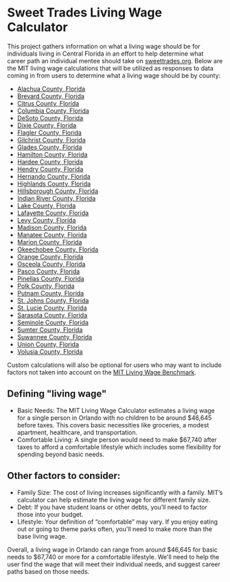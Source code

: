 # Sweet Trades Living Wage Calculator

This project gathers information on what a living wage should be for individuals living in Central Florida in an effort to help determine what career path an individual mentee should take on [sweettrades.org](https://sweettrades.org/). Below are the MIT living wage calculations that will be utilized as responses to data coming in from users to determine what a living wage should be by county:

* [Alachua County, Florida](https://livingwage.mit.edu/counties/12001)
* [Brevard County, Florida](https://livingwage.mit.edu/counties/12009)
* [Citrus County, Florida](https://livingwage.mit.edu/counties/12017)
* [Columbia County, Florida](https://livingwage.mit.edu/counties/12023)
* [DeSoto County, Florida](https://livingwage.mit.edu/counties/12027)
* [Dixie County, Florida](https://livingwage.mit.edu/counties/12029)
* [Flagler County, Florida](https://livingwage.mit.edu/counties/12035)
* [Gilchrist County, Florida](https://livingwage.mit.edu/counties/12041)
* [Glades County, Florida](https://livingwage.mit.edu/counties/12043)
* [Hamilton County, Florida](https://livingwage.mit.edu/counties/12047)
* [Hardee County, Florida](https://livingwage.mit.edu/counties/12049)
* [Hendry County, Florida](https://livingwage.mit.edu/counties/12051)
* [Hernando County, Florida](https://livingwage.mit.edu/counties/12053)
* [Highlands County, Florida](https://livingwage.mit.edu/counties/12055)
* [Hillsborough County, Florida](https://livingwage.mit.edu/counties/12057)
* [Indian River County, Florida](https://livingwage.mit.edu/counties/12061)
* [Lake County, Florida](https://livingwage.mit.edu/counties/12069)
* [Lafayette County, Florida](https://livingwage.mit.edu/counties/12067)
* [Levy County, Florida](https://livingwage.mit.edu/counties/12075)
* [Madison County, Florida](https://livingwage.mit.edu/counties/12079)
* [Manatee County, Florida](https://livingwage.mit.edu/counties/12081)
* [Marion County, Florida](https://livingwage.mit.edu/counties/12083)
* [Okeechobee County, Florida](https://livingwage.mit.edu/counties/12093)
* [Orange County, Florida](https://livingwage.mit.edu/counties/12095)
* [Osceola County, Florida](https://livingwage.mit.edu/counties/12097)
* [Pasco County, Florida](https://livingwage.mit.edu/counties/12101)
* [Pinellas County, Florida](https://livingwage.mit.edu/counties/12103)
* [Polk County, Florida](https://livingwage.mit.edu/counties/12105)
* [Putnam County, Florida](https://livingwage.mit.edu/counties/12107)
* [St. Johns County, Florida](https://livingwage.mit.edu/counties/12109)
* [St. Lucie County, Florida](https://livingwage.mit.edu/counties/12111)
* [Sarasota County, Florida](https://livingwage.mit.edu/counties/12115)
* [Seminole County, Florida](https://livingwage.mit.edu/counties/12117)
* [Sumter County, Florida](https://livingwage.mit.edu/counties/12119)
* [Suwannee County, Florida](https://livingwage.mit.edu/counties/12121)
* [Union County, Florida](https://livingwage.mit.edu/counties/12125)
* [Volusia County, Florida](https://livingwage.mit.edu/counties/12127)

Custom calculations will also be optional for users who may want to include factors not taken into account on the [MIT Living Wage Benchmark](https://drive.google.com/file/d/1l9a3Q_w5UZXdRNjgPIKT9V5nSA53oZ5_/view).

## Defining "living wage"

* Basic Needs: The MIT Living Wage Calculator estimates a living wage for a single person in Orlando with no children to be around $46,645 before taxes. This covers basic necessities like groceries, a modest apartment, healthcare, and transportation.
* Comfortable Living: A single person would need to make $67,740 after taxes to afford a comfortable lifestyle which includes some flexibility for spending beyond basic needs.

## Other factors to consider:

* Family Size: The cost of living increases significantly with a family. MIT’s calculator can help estimate the living wage for different family size.
* Debt: If you have student loans or other debts, you’ll need to factor those into your budget.
* Lifestyle: Your definition of “comfortable” may vary. If you enjoy eating out or going to theme parks often, you'll need to make more than the base living wage.

Overall, a living wage in Orlando can range from around $46,645 for basic needs to $67,740 or more for a comfortable lifestyle. We'll need to help the user find the wage that will meet their individual needs, and suggest career paths based on those needs.
